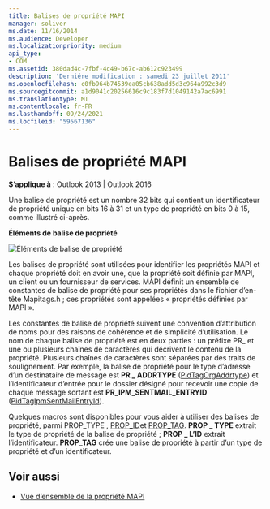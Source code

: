```yaml
---
title: Balises de propriété MAPI
manager: soliver
ms.date: 11/16/2014
ms.audience: Developer
ms.localizationpriority: medium
api_type:
- COM
ms.assetid: 380dad4c-7fbf-4c49-b67c-ab612c923499
description: 'Derniére modification : samedi 23 juillet 2011'
ms.openlocfilehash: c0fb964b74539ea05cb638add5d3c964a992c3d9
ms.sourcegitcommit: a1d9041c20256616c9c183f7d1049142a7ac6991
ms.translationtype: MT
ms.contentlocale: fr-FR
ms.lasthandoff: 09/24/2021
ms.locfileid: "59567136"
---
```

# <a name="mapi-property-tags"></a>Balises de propriété MAPI
  
**S’applique à** : Outlook 2013 | Outlook 2016 
  
Une balise de propriété est un nombre 32 bits qui contient un identificateur de propriété unique en bits 16 à 31 et un type de propriété en bits 0 à 15, comme illustré ci-après. 
  
**Éléments de balise de propriété**
  
![Éléments de balise de propriété](media/amapi_10.gif "Éléments de balise de propriété")
  
Les balises de propriété sont utilisées pour identifier les propriétés MAPI et chaque propriété doit en avoir une, que la propriété soit définie par MAPI, un client ou un fournisseur de services. MAPI définit un ensemble de constantes de balise de propriété pour ses propriétés dans le fichier d’en-tête Mapitags.h ; ces propriétés sont appelées « propriétés définies par MAPI ». 
  
Les constantes de balise de propriété suivent une convention d’attribution de noms pour des raisons de cohérence et de simplicité d’utilisation. Le nom de chaque balise de propriété est en deux parties : un préfixe PR_ et une ou plusieurs chaînes de caractères qui décrivent le contenu de la propriété. Plusieurs chaînes de caractères sont séparées par des traits de soulignement. Par exemple, la balise de propriété pour le type d’adresse d’un destinataire de message est **PR \_ ADDRTYPE** ([PidTagOrgAddrtype](https://msdn.microsoft.com/library/d40b5707-e4d5-4746-88d4-8616a3789789%28Office.15%29.aspx)) et l’identificateur d’entrée pour le dossier désigné pour recevoir une copie de chaque message sortant est **PR_IPM_SENTMAIL_ENTRYID** ([PidTagIpmSentMailEntryId](pidtagipmsentmailentryid-canonical-property.md)).
  
Quelques macros sont disponibles pour vous aider à utiliser des balises de propriété, parmi PROP_TYPE [,](prop_type.md) [PROP_ID](prop_id.md)et [PROP_TAG](prop_tag.md). **PROP \_ TYPE** extrait le type de propriété de la balise de propriété ; **PROP \_ L’ID** extrait l’identificateur. **PROP_TAG** crée une balise de propriété à partir d’un type de propriété et d’un identificateur. 
  
## <a name="see-also"></a>Voir aussi

- [Vue d’ensemble de la propriété MAPI](mapi-property-overview.md)

